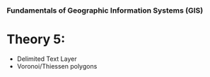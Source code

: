 ### Fundamentals of Geographic Information Systems (GIS)

# Theory 5: 

- Delimited Text Layer
- Voronoi/Thiessen polygons
<!--stackedit_data:
eyJoaXN0b3J5IjpbMTAyOTE2MDU0NiwtNjkxMzc4NTA5XX0=
-->